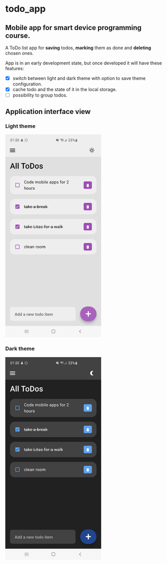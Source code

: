 # todo_app

## Mobile app for smart device programming course.

A ToDo list app for **saving** todos, **marking** them as done and **deleting** chosen ones.

App is in an early development state, but once developed it will have these features:
- [x] switch between light and dark theme with option to save theme configuration.
- [x] cache todo and the state of it in the local storage.
- [ ] possibility to group todos.

## Application interface view

### Light theme

<img src="Screenshot_20240414_012019.jpg" width="60%" height="30%">

### Dark theme

<img src="Screenshot_20240414_012028.jpg" width="60%" height="30%">